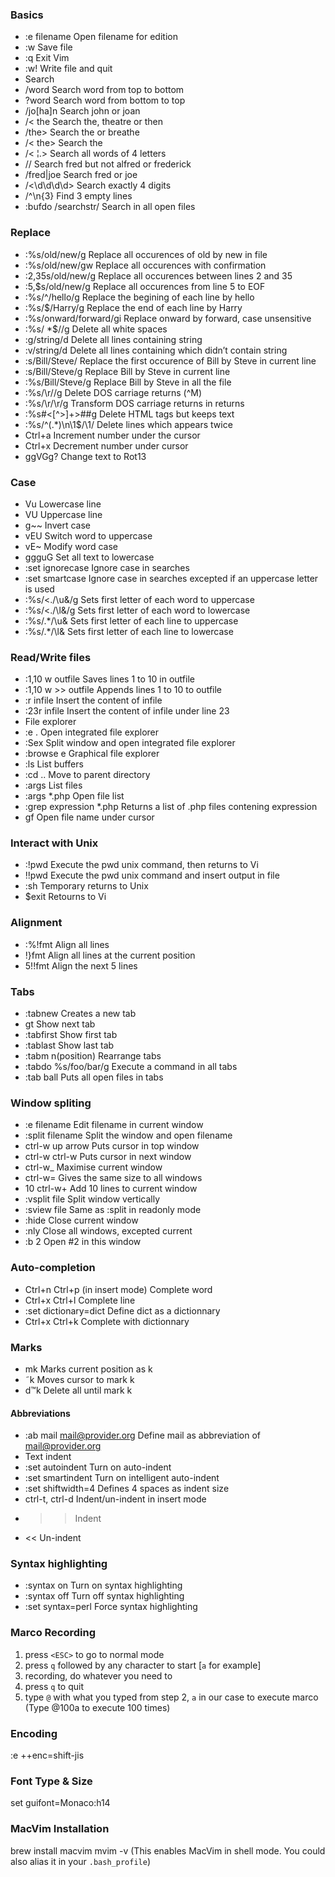 ### Basics
- :e filename	Open filename for edition
- :w	Save file
- :q	Exit Vim
- :w!	Write file and quit
- Search
- /word	Search word from top to bottom
- ?word	Search word from bottom to top
- /jo[ha]n	Search john or joan
- /\< the	Search the, theatre or then
- /the\>	Search the or breathe
- /\< the\>	Search the
- /\< ¦.\>	Search all words of 4 letters
- /\/	Search fred but not alfred or frederick
- /fred\|joe	Search fred or joe
- /\<\d\d\d\d\>	Search exactly 4 digits
- /^\n\{3}	Find 3 empty lines
- :bufdo /searchstr/	Search in all open files

### Replace
- :%s/old/new/g	Replace all occurences of old by new in file
- :%s/old/new/gw	Replace all occurences with confirmation
- :2,35s/old/new/g	Replace all occurences between lines 2 and 35
- :5,$s/old/new/g	Replace all occurences from line 5 to EOF
- :%s/^/hello/g	Replace the begining of each line by hello
- :%s/$/Harry/g	Replace the end of each line by Harry
- :%s/onward/forward/gi	Replace onward by forward, case unsensitive
- :%s/ *$//g	Delete all white spaces
- :g/string/d	Delete all lines containing string
- :v/string/d	Delete all lines containing which didn’t contain string
- :s/Bill/Steve/	Replace the first occurence of Bill by Steve in current line
- :s/Bill/Steve/g	Replace Bill by Steve in current line
- :%s/Bill/Steve/g	Replace Bill by Steve in all the file
- :%s/\r//g	Delete DOS carriage returns (^M)
- :%s/\r/\r/g	Transform DOS carriage returns in returns
- :%s#<[^>]\+>##g	Delete HTML tags but keeps text
- :%s/^\(.*\)\n\1$/\1/	Delete lines which appears twice
- Ctrl+a	Increment number under the cursor
- Ctrl+x	Decrement number under cursor
- ggVGg?	Change text to Rot13

### Case
- Vu	Lowercase line
- VU	Uppercase line
- g~~	Invert case
- vEU	Switch word to uppercase
- vE~	Modify word case
- ggguG	Set all text to lowercase
- :set ignorecase	Ignore case in searches
- :set smartcase	Ignore case in searches excepted if an uppercase letter is used
- :%s/\<./\u&/g	Sets first letter of each word to uppercase
- :%s/\<./\l&/g	Sets first letter of each word to lowercase
- :%s/.*/\u&	Sets first letter of each line to uppercase
- :%s/.*/\l&	Sets first letter of each line to lowercase

### Read/Write files
- :1,10 w outfile	Saves lines 1 to 10 in outfile
- :1,10 w >> outfile	Appends lines 1 to 10 to outfile
- :r infile	Insert the content of infile
- :23r infile	Insert the content of infile under line 23
- File explorer
- :e .	Open integrated file explorer
- :Sex	Split window and open integrated file explorer
- :browse e	Graphical file explorer
- :ls	List buffers
- :cd ..	Move to parent directory
- :args	List files
- :args *.php	Open file list
- :grep expression *.php	Returns a list of .php files contening expression
- gf	Open file name under cursor

### Interact with Unix
- :!pwd	Execute the pwd unix command, then returns to Vi
- !!pwd	Execute the pwd unix command and insert output in file
- :sh	Temporary returns to Unix
- $exit	Retourns to Vi

### Alignment
- :%!fmt	Align all lines
- !}fmt	Align all lines at the current position
- 5!!fmt	Align the next 5 lines

### Tabs
- :tabnew	Creates a new tab
- gt	Show next tab
- :tabfirst	Show first tab
- :tablast	Show last tab
- :tabm n(position)	Rearrange tabs
- :tabdo %s/foo/bar/g	Execute a command in all tabs
- :tab ball	Puts all open files in tabs

### Window spliting
- :e filename	Edit filename in current window
- :split filename	Split the window and open filename
- ctrl-w up arrow	Puts cursor in top window
- ctrl-w ctrl-w	Puts cursor in next window
- ctrl-w_	Maximise current window
- ctrl-w=	Gives the same size to all windows
- 10 ctrl-w+	Add 10 lines to current window
- :vsplit file	Split window vertically
- :sview file	Same as :split in readonly mode
- :hide	Close current window
- :­nly	Close all windows, excepted current
- :b 2	Open #2 in this window

### Auto-completion
- Ctrl+n Ctrl+p (in insert mode)	Complete word
- Ctrl+x Ctrl+l	Complete line
- :set dictionary=dict	Define dict as a dictionnary
- Ctrl+x Ctrl+k	Complete with dictionnary

### Marks
- mk	Marks current position as k
- ˜k	Moves cursor to mark k
- d™k	Delete all until mark k

#### Abbreviations
- :ab mail mail@provider.org	Define mail as abbreviation of mail@provider.org
- Text indent
- :set autoindent	Turn on auto-indent
- :set smartindent	Turn on intelligent auto-indent
- :set shiftwidth=4	Defines 4 spaces as indent size
- ctrl-t, ctrl-d	Indent/un-indent in insert mode
- >>	Indent
- <<	Un-indent

### Syntax highlighting
- :syntax on	Turn on syntax highlighting
- :syntax off	Turn off syntax highlighting
- :set syntax=perl	Force syntax highlighting

### Marco Recording
1. press `<ESC>` to go to normal mode
2. press `q` followed by any character to start [`a` for example]
3. recording, do whatever you need to
4. press `q` to quit
5. type `@` with what you typed from step 2, `a` in our case to execute marco (Type @100a to execute 100 times)


### Encoding
:e ++enc=shift-jis


### Font Type & Size
set guifont=Monaco:h14


### MacVim Installation
brew install macvim
mvim -v (This enables MacVim in shell mode. You could also alias it in your `.bash_profile`)
